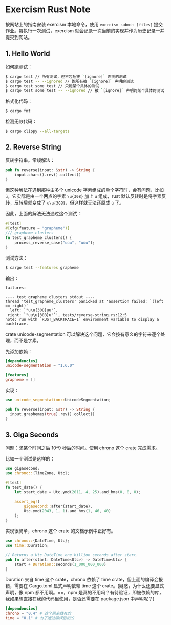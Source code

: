 # Exercism Rust Note

按网站上的指南安装 exercism 本地命令，使用 `exercism submit [files]` 提交作业。每执行一次测试，exercism 就会记录一次当前的实现并作为历史记录一并提交到网站。

## 1. Hello World

如何跑测试：

```sh
$ cargo test // 所有测试，但不包括被 `[ignore]` 声明的测试
$ cargo test -- --ignored // 跑所有被 `[ignore]` 声明的测试
$ cargo test some_test // 只跑某个具体的测试
$ cargo test some_test -- --ignored // 被 `[ignore]` 声明的某个具体的测试
```

格式化代码：

```sh
$ cargo fmt
```

检测无效代码：

```sh
$ cargo clippy --all-targets
```

## 2. Reverse String

反转字符串。常规解法：

```rust
pub fn reverse(input: &str) -> String {
    input.chars().rev().collect()
}
```

但这种解法在遇到那种由多个 unicode 字素组成的单个字符时，会有问题，比如 `ü`，它实际是由一个两点的字素 `\u{308}` 加上 `u` 组成，rust 默认反转时是将字素反转，反转后就变成了 `u\u{308}`，但这样就无法还原成 `ü` 了。

因此，上面的解法无法通过这个测试：

```rust
#[test]
#[cfg(feature = "grapheme")]
/// grapheme clusters
fn test_grapheme_clusters() {
    process_reverse_case("uüu", "uüu");
}
```

测试方法：

```sh
$ cargo test --features grapheme
```

输出：

```
failures:

---- test_grapheme_clusters stdout ----
thread 'test_grapheme_clusters' panicked at 'assertion failed: `(left == right)`
  left: `"u\u{308}uu"`,
 right: `"uu\u{308}u"`', tests/reverse-string.rs:12:5
note: run with `RUST_BACKTRACE=1` environment variable to display a backtrace.
```

crate unicode-segmentation 可以解决这个问题，它会按有意义的字符来逐个处理，而不是字素。

先添加依赖：

```toml
[dependencies]
unicode-segmentation = "1.6.0"

[features]
grapheme = []
```

实现：

```rust
use unicode_segmentation::UnicodeSegmentation;

pub fn reverse(input: &str) -> String {
  input.graphemes(true).rev().collect()
}
```

## 3. Giga Seconds

问题：求某个时间之后 10^9 秒后的时间。使用 chrono 这个 crate 完成需求。

比如一个测试是这样的：

```rust
use gigasecond;
use chrono::{TimeZone, Utc};

#[test]
fn test_date() {
    let start_date = Utc.ymd(2011, 4, 25).and_hms(0, 0, 0);

    assert_eq!(
        gigasecond::after(start_date),
        Utc.ymd(2043, 1, 1).and_hms(1, 46, 40)
    );
}
```

实现很简单，chrono 这个 crate 的文档示例中正好有。

```rust
use chrono::{DateTime, Utc};
use time::Duration;

// Returns a Utc DateTime one billion seconds after start.
pub fn after(start: DateTime<Utc>) -> DateTime<Utc> {
    start + Duration::seconds(1_000_000_000)
}
```

Duration 来自 time 这个 crate，chrono 依赖了 time crate，但上面的编译会报错，需要在 Cargo.toml 显式声明依赖 time 这个 crate。(疑惑，为什么还要显式声明，像 npm 都不用啊。==，npm 是真的不用吗？有待验证，即被依赖的库，我如果想直接在我的代码里使用，是否还需要在 package.json 中声明呢？)

```toml
[dependencies]
chrono = "0.4" # 这个原来就有的
time = "0.1" # 为了通过编译后加的
```
